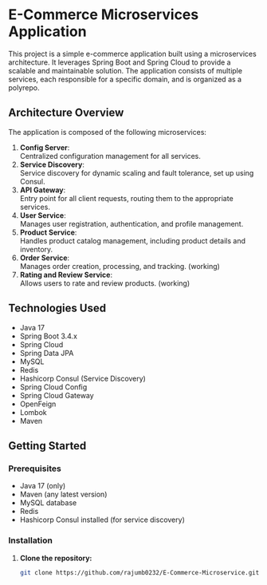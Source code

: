 # E-Commerce Microservices Application

This project is a simple e-commerce application built using a microservices architecture. It leverages Spring Boot and Spring Cloud to provide a scalable and maintainable solution. The application consists of multiple services, each responsible for a specific domain, and is organized as a polyrepo.

## Architecture Overview

The application is composed of the following microservices:

1. **Config Server**: 
   <br>Centralized configuration management for all services.
2. **Service Discovery**:
   <br>Service discovery for dynamic scaling and fault tolerance, set up using Consul.
3. **API Gateway**:
   <br>Entry point for all client requests, routing them to the appropriate services.
4. **User Service**:
   <br>Manages user registration, authentication, and profile management.
5. **Product Service**:
   <br>Handles product catalog management, including product details and inventory.
6. **Order Service**:
   <br>Manages order creation, processing, and tracking. (working)
7. **Rating and Review Service**:
   <br>Allows users to rate and review products. (working)

## Technologies Used

- Java 17
- Spring Boot 3.4.x
- Spring Cloud
- Spring Data JPA
- MySQL
- Redis
- Hashicorp Consul (Service Discovery)
- Spring Cloud Config
- Spring Cloud Gateway
- OpenFeign
- Lombok
- Maven

## Getting Started

### Prerequisites

- Java 17 (only)
- Maven (any latest version)
- MySQL database
- Redis
- Hashicorp Consul installed (for service discovery)

### Installation

1. **Clone the repository:**

   ```bash
   git clone https://github.com/rajumb0232/E-Commerce-Microservice.git
